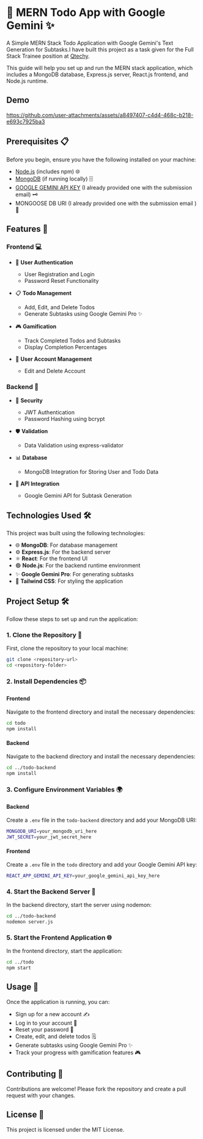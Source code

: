 # 🚀 MERN Todo App with Google Gemini ✨

A Simple MERN Stack Todo Application with Google Gemini's Text Generation for Subtasks.I have built this project as a task given for the Full Stack Trainee position at [Qtechy](https://qtechy.com.au/).

This guide will help you set up and run the MERN stack application, which includes a MongoDB database, Express.js server, React.js frontend, and Node.js runtime.

## Demo

https://github.com/user-attachments/assets/a8497407-c4d4-468c-b218-e693c7925ba3

## Prerequisites 📋

Before you begin, ensure you have the following installed on your machine:

- [Node.js](https://nodejs.org/) (includes npm) 🌐
- [MongoDB](https://www.mongodb.com/try/download/community) (if running locally) 🗄️
- [GOOGLE GEMINI API KEY](https://ai.google.dev/aistudio) (I already provided one with the submission email) 🗝️
- MONGOOSE DB URI (I already provided one with the submission email ) 🔗

## Features 🌟

### Frontend 💻

- 🔑 **User Authentication**
  - User Registration and Login
  - Password Reset Functionality
- 📋 **Todo Management**
  - Add, Edit, and Delete Todos
  - Generate Subtasks using Google Gemini Pro ✨
- 🎮 **Gamification**

  - Track Completed Todos and Subtasks
  - Display Completion Percentages

- 👤 **User Account Management**
  - Edit and Delete Account

### Backend 🔧

- 🔐 **Security**
  - JWT Authentication
  - Password Hashing using bcrypt
- 🛡️ **Validation**
  - Data Validation using express-validator
- 📊 **Database**

  - MongoDB Integration for Storing User and Todo Data

- 🔄 **API Integration**
  - Google Gemini API for Subtask Generation

## Technologies Used 🛠️

This project was built using the following technologies:

- 🌐 **MongoDB**: For database management
- ⚙️ **Express.js**: For the backend server
- ⚛️ **React**: For the frontend UI
- 🟢 **Node.js**: For the backend runtime environment
- ✨ **Google Gemini Pro**: For generating subtasks
- 🎨 **Tailwind CSS**: For styling the application

## Project Setup 🛠️

Follow these steps to set up and run the application:

### 1. Clone the Repository 📂

First, clone the repository to your local machine:

```bash
git clone <repository-url>
cd <repository-folder>
```

### 2. Install Dependencies 📦

#### Frontend

Navigate to the frontend directory and install the necessary dependencies:

```bash
cd todo
npm install
```

#### Backend

Navigate to the backend directory and install the necessary dependencies:

```bash
cd ../todo-backend
npm install
```

### 3. Configure Environment Variables 🌍

#### Backend

Create a `.env` file in the `todo-backend` directory and add your MongoDB URI:

```bash
MONGODB_URI=your_mongodb_uri_here
JWT_SECRET=your_jwt_secret_here
```

#### Frontend

Create a `.env` file in the `todo` directory and add your Google Gemini API key:

```bash
REACT_APP_GEMINI_API_KEY=your_google_gemini_api_key_here
```

### 4. Start the Backend Server 🚀

In the backend directory, start the server using nodemon:

```bash
cd ../todo-backend
nodemon server.js
```

### 5. Start the Frontend Application 🌐

In the frontend directory, start the application:

```bash
cd ../todo
npm start
```

## Usage 📝

Once the application is running, you can:

- Sign up for a new account ✍️
- Log in to your account 🔑
- Reset your password 🔄
- Create, edit, and delete todos 🗒️
- Generate subtasks using Google Gemini Pro ✨
- Track your progress with gamification features 🎮

## Contributing 🤝

Contributions are welcome! Please fork the repository and create a pull request with your changes.

## License 📜

This project is licensed under the MIT License.
